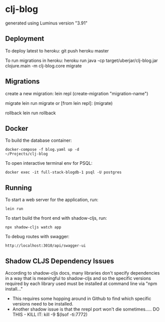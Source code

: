 # clj-blog

generated using Luminus version "3.91"

## Deployment

To deploy latest to heroku:
git push heroku master

To run migrations in heroku:
heroku run java -cp target/uberjar/clj-blog.jar clojure.main -m clj-blog.core migrate

## Migrations

create a new migration:
lein repl
(create-migration "migration-name")

migrate
lein run migrate
or [from lein repl]:
(migrate)

rollback
lein run rollback

## Docker

To build the database container:

    docker-compose -f blog.yaml up -d                                                                                                                                   ~/Projects/clj-blog

To open interactive terminal env for PSQL:

    docker exec -it full-stack-blogdb-1 psql -U postgres

## Running

To start a web server for the application, run:

    lein run

To start build the front end with shadow-cljs, run:

    npx shadow-cljs watch app

To debug routes with swagger:

    http://localhost:3010/api/swagger-ui

## Shadow CLJS Dependency Issues

According to shadow-cljs docs, many libraries don't specify dependencies in a way that is meaningful to shadow-cljs and so the specific versions required by each library used must be installed at command line via "npm install..."

- This requires some hopping around in Github to find which specific versions need to be installed.
- Another shadow issue is that the nrepl port won't die sometimes..... DO THIS - KILL IT:
  kill -9 $(lsof -ti:7772)
